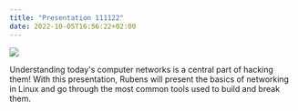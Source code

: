 ```yaml
---
title: "Presentation 111122"
date: 2022-10-05T16:56:22+02:00
---
```


<img src="/images/net_intro_discord.png">

Understanding today's computer networks is a central part of hacking them! With this presentation, Rubens will present the basics of networking in Linux and go through the most common tools used to build and break them.

